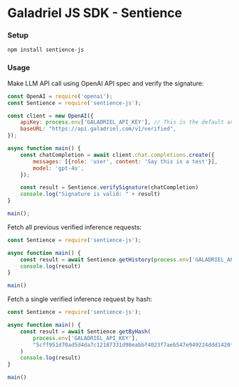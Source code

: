 # Galadriel JS SDK - Sentience

### Setup

```shell
npm install sentience-js
```

### Usage

Make LLM API call using OpenAI API spec and verify the signature:

```javascript
const OpenAI = require('openai');
const Sentience = require('sentience-js');

const client = new OpenAI({
    apiKey: process.env['GALADRIEL_API_KEY'], // This is the default and can be omitted
    baseURL: "https://api.galadriel.com/v1/verified",
});

async function main() {
    const chatCompletion = await client.chat.completions.create({
        messages: [{role: 'user', content: 'Say this is a test'}],
        model: 'gpt-4o',
    });

    const result = Sentience.verifySignature(chatCompletion)
    console.log("Signature is valid: " + result)
}

main();
```

Fetch all previous verified inference requests:

```javascript
const Sentience = require('sentience-js');

async function main() {
    const result = await Sentience.getHistory(process.env['GALADRIEL_API_KEY'])
    console.log(result)
}

main()
```

Fetch a single verified inference request by hash:

```javascript
const Sentience = require('sentience-js');

async function main() {
    const result = await Sentience.getByHash(
        process.env['GALADRIEL_API_KEY'],
        "5cff951d70ad5d4da7c12187331d98eabbf4023f7aeb547e949224ddd1420fc7"
    )
    console.log(result)
}

main()

```
